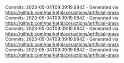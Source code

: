 Commits: 2023-05-04T09:09:19.984Z - Generated via https://github.com/marketplace/actions/artificial-grass
<br>
Commits: 2023-05-04T09:09:19.984Z - Generated via https://github.com/marketplace/actions/artificial-grass
<br>
Commits: 2023-05-04T09:09:19.984Z - Generated via https://github.com/marketplace/actions/artificial-grass
<br>
Commits: 2023-05-04T09:09:19.984Z - Generated via https://github.com/marketplace/actions/artificial-grass
<br>
Commits: 2023-05-04T09:09:19.984Z - Generated via https://github.com/marketplace/actions/artificial-grass
<br>
